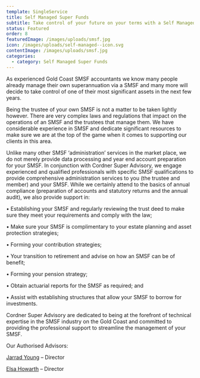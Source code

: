 ```yaml
---
template: SingleService
title: Self Managed Super Funds
subtitle: Take control of your future on your terms with a Self Managed Super Fund
status: Featured
order: 8
featuredImage: /images/uploads/smsf.jpg
icon: /images/uploads/self-managed--icon.svg
contentImage: /images/uploads/smsf.jpg
categories:
  - category: Self Managed Super Funds
---
```

As experienced Gold Coast SMSF accountants we know many people already manage their own superannuation via a SMSF and many more will decide to take control of one of their most significant assets in the next few years.

Being the trustee of your own SMSF is not a matter to be taken lightly however.  There are very complex laws and regulations that impact on the operations of an SMSF and the trustees that manage them.  We have considerable experience in SMSF and dedicate significant resources to make sure we are at the top of the game when it comes to supporting our clients in this area.

Unlike many other SMSF ‘administration’ services in the market place, we do not merely provide data processing and year end account preparation for your SMSF. In conjunction with Cordner Super Advisory, we engage experienced and qualified professionals with specific SMSF qualifications to provide comprehensive administration services to you (the trustee and member) and your SMSF.  While we certainly attend to the basics of annual compliance (preparation of accounts and statutory returns and the annual audit), we also provide support in:

•	Establishing your SMSF and regularly reviewing the trust deed to make sure they meet your requirements and comply with the law;

•	Make sure your SMSF is complimentary to your estate planning and asset protection strategies;

•	Forming your contribution strategies;

•	Your transition to retirement and advise on how an SMSF can be of benefit;

•	Forming your pension strategy;

•	Obtain actuarial reports for the SMSF as required; and

•	Assist with establishing structures that allow your SMSF to borrow for investments.

Cordner Super Advisory are dedicated to being at the forefront of technical expertise in the SMSF industry on the Gold Coast and committed to providing the professional support to streamline the management of your SMSF.

Our Authorised Advisors:

[Jarrad Young](https://cordner.netlify.com/team/jarrad-young/) – Director 

[Elsa Howarth](https://cordner.netlify.com/team/elsa-howarth/) – Director
